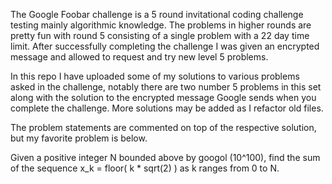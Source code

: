 The Google Foobar challenge is a 5 round invitational coding challenge testing mainly algorithmic knowledge. 
The problems in higher rounds are pretty fun with round 5 consisting of a single problem with a 22 day time limit.
After successfully completing the challenge I was given an encrypted message and allowed to request and try new level 5 problems. 

In this repo I have uploaded some of my solutions to various problems asked in the challenge, notably there are two number 5 problems 
in this set along with the solution to the encrypted message Google sends when you complete the challenge. More solutions may be added as I refactor old files.

The problem statements are commented on top of the respective solution, but my favorite problem is below.

Given a positive integer N bounded above by googol (10^100), find the sum of the sequence x_k =  floor( k * sqrt(2) ) as k ranges from 0 to N.